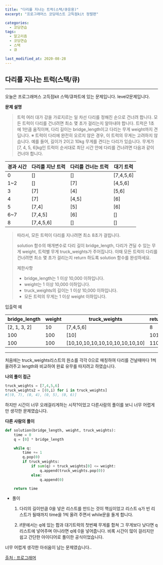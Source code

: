 ```yaml
---
title: "다리를 지나는 트럭(스택/큐응용)"
excerpt: "프로그래머스 코딩테스트 고득점kit 정렬편"

categories:
  - 코딩연습
tags:
  - 알고리즘
  - 코딩연습
  - 스택
  - 큐

last_modified_at: 2020-08-28
---
```

## 다리를 지나는 트럭(스택/큐)
---
오늘은 프로그래머스 고득점kit 스택/큐파트에 있는 문제입니다. level2문제입니다.

**문제 설명**

> 트럭 여러 대가 강을 가로지르는 일 차선 다리를 정해진 순으로 건너려 합니다. 모든 트럭이 다리를 건너려면 최소 몇 초가 걸리는지 알아내야 합니다. 트럭은 1초에 1만큼 움직이며, 다리 길이는 bridge_length이고 다리는 무게 weight까지 견딥니다.
※ 트럭이 다리에 완전히 오르지 않은 경우, 이 트럭의 무게는 고려하지 않습니다.
>예를 들어, 길이가 2이고 10kg 무게를 견디는 다리가 있습니다. 무게가 [7, 4, 5, 6]kg인 트럭이 순서대로 최단 시간 안에 다리를 건너려면 다음과 같이 건너야 합니다.

|경과 시간|다리를 지난 트럭|다리를 건너는 트럭|대기 트럭|
|--------|---------------|----------------|---------|
|0|[]|[]|[7,4,5,6]|
|1~2|[]|[7]|[4,5,6]|
|3|[7]|[4]|[5,6]|
|4|[7]|[4,5]|[6]|
|5|[7,4]|[5]|[6]|
|6~7|[7,4,5]|[6]|[]|
|8|[7,4,5,6]|[]|[]|
>따라서, 모든 트럭이 다리를 지나려면 최소 8초가 걸립니다.
>
>solution 함수의 매개변수로 다리 길이 bridge_length, 다리가 견딜 수 있는 무게 weight, 트럭별 무게 truck_weights가 주어집니다. 이때 모든 트럭이 다리를 건너려면 최소 몇 초가 걸리는지 return 하도록 solution 함수를 완성하세요.
>
>제한사항
> - bridge_length는 1 이상 10,000 이하입니다.
> - weight는 1 이상 10,000 이하입니다.
> - truck_weights의 길이는 1 이상 10,000 이하입니다.
> - 모든 트럭의 무게는 1 이상 weight 이하입니다.

입출력 예

|bridge_length|weight|truck_weights|return|
|-------------|------|-------------|------|
|\[2, 1, 3, 2]|10|[7,4,5,6]|8|
|100|100|[10]|101|
|100|100|[10,10,10,10,10,10,10,10,10,10]|110|


***
처음에는 truck_weights리스트의 원소를 각각 0으로 매칭하여 다리를 건널때마다 1씩올려주고 length와 비교하여 완료 유무를 따지려고 하였습니다.

**나의 풀이 접근**
```python
truck_weights = [7,4,5,6]
truck_weights2 = [(0,i) for i in truck_weights]
#[(0, 7), (0, 4), (0, 5), (0, 6)]
```

하지만 시간이 너무 오래걸리게하는 시작?이었고 다른사람의 풀이를 보니 너무 어렵게만 생각한 문제였습니다.

**다른 사람의 풀이**
```python
def solution(bridge_length, weight, truck_weights):
    time = 0
    q = [0] * bridge_length

    while q:
        time += 1
        q.pop(0)
        if truck_weights:
            if sum(q) + truck_weights[0] <= weight:
                q.append(truck_weights.pop(0))
            else:
                q.append(0)

    return time

```
- 풀이
  1. 다리의 길이만큼 0을 넣은 리스트를 만드는 것이 핵심이었고 리스트 q가 빈 리스트가 될때까지 time을 1씩 올려 주면서 while문을 돌게 합니다.

  2. if문에서는 q에 있는 합과 대기트럭의 첫번째 무게를 합쳐 그 무게보다 낮다면 q리스트에 넣어주며 아니라면 q에 0을 넣어줍니다.
비록 시간이 많이 걸리지만 쉽고 간단한 아이디어로 풀이한 공식이었습니다.

너무 어렵게 생각한 아쉬움이 남는 문제였습니다..



[출처 : 프로그래머](https://en.wikipedia.org/wiki/H-index)

